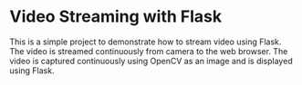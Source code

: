 # Video Streaming with Flask

This is a simple project to demonstrate how to stream video using Flask. The video is streamed continuously from camera to the web browser. The video is captured continuously using OpenCV as an image and is displayed using Flask.